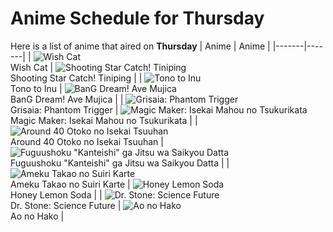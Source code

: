# Anime Schedule for Thursday
Here is a list of anime that aired on **Thursday** 
| Anime | Anime |
|-------|-------|
| ![Wish Cat](https://cdn.myanimelist.net/images/anime/1850/145583.webp)<br>Wish Cat | ![Shooting Star Catch! Tiniping](https://cdn.myanimelist.net/images/anime/1583/145688.webp)<br>Shooting Star Catch! Tiniping |
| ![Tono to Inu](https://cdn.myanimelist.net/images/anime/1614/147192.webp)<br>Tono to Inu | ![BanG Dream! Ave Mujica](https://cdn.myanimelist.net/images/anime/1391/146762.webp)<br>BanG Dream! Ave Mujica |
| ![Grisaia: Phantom Trigger](https://cdn.myanimelist.net/images/anime/1319/142188.webp)<br>Grisaia: Phantom Trigger | ![Magic Maker: Isekai Mahou no Tsukurikata](https://cdn.myanimelist.net/images/anime/1802/146725.webp)<br>Magic Maker: Isekai Mahou no Tsukurikata |
| ![Around 40 Otoko no Isekai Tsuuhan](https://cdn.myanimelist.net/images/anime/1887/146512.webp)<br>Around 40 Otoko no Isekai Tsuuhan | ![Fuguushoku "Kanteishi" ga Jitsu wa Saikyou Datta](https://cdn.myanimelist.net/images/anime/1683/146293.webp)<br>Fuguushoku "Kanteishi" ga Jitsu wa Saikyou Datta |
| ![Ameku Takao no Suiri Karte](https://cdn.myanimelist.net/images/anime/1096/147327.webp)<br>Ameku Takao no Suiri Karte | ![Honey Lemon Soda](https://cdn.myanimelist.net/images/anime/1382/144602.webp)<br>Honey Lemon Soda |
| ![Dr. Stone: Science Future](https://cdn.myanimelist.net/images/anime/1403/146479.webp)<br>Dr. Stone: Science Future | ![Ao no Hako](https://cdn.myanimelist.net/images/anime/1496/147108.webp)<br>Ao no Hako |
